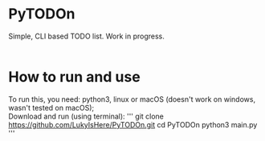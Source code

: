 # PyTODOn
Simple, CLI based TODO list. Work in progress.<br/>
<br/>
# How to run and use
To run this, you need: python3, linux or macOS (doesn't work on windows, wasn't tested on macOS); <br/>
Download and run (using terminal): 
'''
git clone https://github.com/LukyIsHere/PyTODOn.git
cd PyTODOn
python3 main.py
'''
